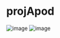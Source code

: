 # projApod

![image](https://i.imgur.com/WgU0to4.png)
![image](https://user-images.githubusercontent.com/99571291/169351676-6d812609-724c-4919-b58b-49dbefd58232.png)
